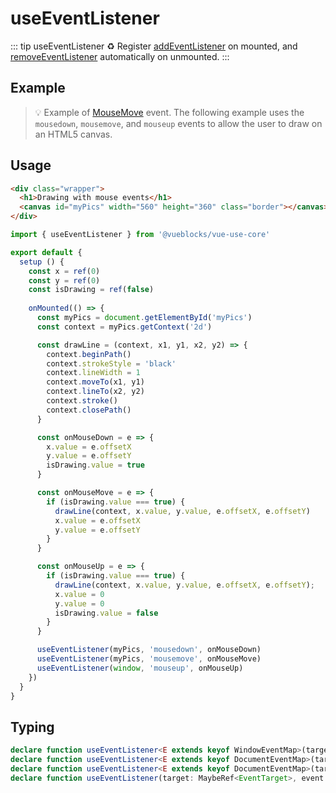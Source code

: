 # useEventListener

::: tip useEventListener
♻️  Register [addEventListener](https://developer.mozilla.org/en-US/docs/Web/API/EventTarget/addEventListener) on mounted, and [removeEventListener](https://developer.mozilla.org/en-US/docs/Web/API/EventTarget/removeEventListener) automatically on unmounted.
:::

## Example

> 💡 Example of [MouseMove](https://developer.mozilla.org/en-US/docs/Web/API/Element/mousemove_event) event. The following example uses the `mousedown`, `mousemove`, and `mouseup` events to allow the user to draw on an HTML5 canvas.

<ClientOnly>
  <UseEventListener />
</ClientOnly>

## Usage

```html
<div class="wrapper">
  <h1>Drawing with mouse events</h1>
  <canvas id="myPics" width="560" height="360" class="border"></canvas>
</div>
```

```js
import { useEventListener } from '@vueblocks/vue-use-core'

export default {
  setup () {
    const x = ref(0)
    const y = ref(0)
    const isDrawing = ref(false)
    
    onMounted(() => {
      const myPics = document.getElementById('myPics')
      const context = myPics.getContext('2d')

      const drawLine = (context, x1, y1, x2, y2) => {
        context.beginPath()
        context.strokeStyle = 'black'
        context.lineWidth = 1
        context.moveTo(x1, y1)
        context.lineTo(x2, y2)
        context.stroke()
        context.closePath()
      }

      const onMouseDown = e => {
        x.value = e.offsetX
        y.value = e.offsetY
        isDrawing.value = true
      }

      const onMouseMove = e => {
        if (isDrawing.value === true) {
          drawLine(context, x.value, y.value, e.offsetX, e.offsetY)
          x.value = e.offsetX
          y.value = e.offsetY
        }
      }

      const onMouseUp = e => {
        if (isDrawing.value === true) {
          drawLine(context, x.value, y.value, e.offsetX, e.offsetY);
          x.value = 0
          y.value = 0
          isDrawing.value = false
        }
      }

      useEventListener(myPics, 'mousedown', onMouseDown)
      useEventListener(myPics, 'mousemove', onMouseMove)
      useEventListener(window, 'mouseup', onMouseUp)
    })
  }
}
```

## Typing

```ts
declare function useEventListener<E extends keyof WindowEventMap>(target: Window, event: E, listener: (this: Window, ev: WindowEventMap[E]) => any, options?: boolean | AddEventListenerOptions): Fn;
declare function useEventListener<E extends keyof DocumentEventMap>(target: Document, event: E, listener: (this: Document, ev: DocumentEventMap[E]) => any, options?: boolean | AddEventListenerOptions): Fn;
declare function useEventListener<E extends keyof DocumentEventMap>(target: RefElement | Ref<any>, event: E, listener: (this: Element, ev: DocumentEventMap[E]) => any, options?: boolean | AddEventListenerOptions): Fn;
declare function useEventListener(target: MaybeRef<EventTarget>, event: string, listener: EventListener, options?: boolean | AddEventListenerOptions): Fn;
```
